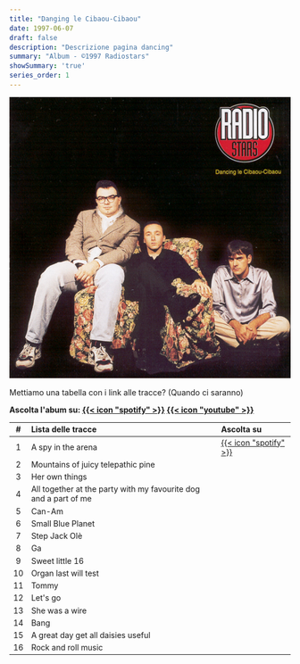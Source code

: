```yaml
---
title: "Danging le Cibaou-Cibaou"
date: 1997-06-07
draft: false
description: "Descrizione pagina dancing"
summary: "Album - ©1997 Radiostars"
showSummary: 'true'
series_order: 1
---
```


<!-- TODO: Il link funziona ma è la lente -->
[![Album cover](featured.jpg)](https://spotify.com)

Mettiamo una tabella con i link alle tracce? (Quando ci saranno)

**Ascolta l'abum su:
[{{< icon "spotify" >}}](https://spotify.com "Spotify")
[{{< icon "youtube" >}}](https://youtube.com "YouTube")**



| #     | Lista delle tracce                    | Ascolta su    |
| :---: | :---                                  | :---          |
| 1     | A spy in the arena                    | [{{< icon "spotify" >}}](https://spotify.com "Spotify")|
| 2     | Mountains of juicy telepathic pine    |
| 3     | Her own things                        |
| 4     | All together at the party with my favourite dog and a part of me |
| 5     | Can-Am                                |
| 6     | Small Blue Planet                     |
| 7     | Step Jack Olè                         |
| 8     | Ga                                    |
| 9     | Sweet little 16                       |
| 10    | Organ last will test                  |
| 11    | Tommy                                 |
| 12    | Let's go                              |
| 13    | She was a wire                        |
| 14    | Bang                                  |
| 15    | A great day get all daisies useful    |
| 16    | Rock and roll music                   |

